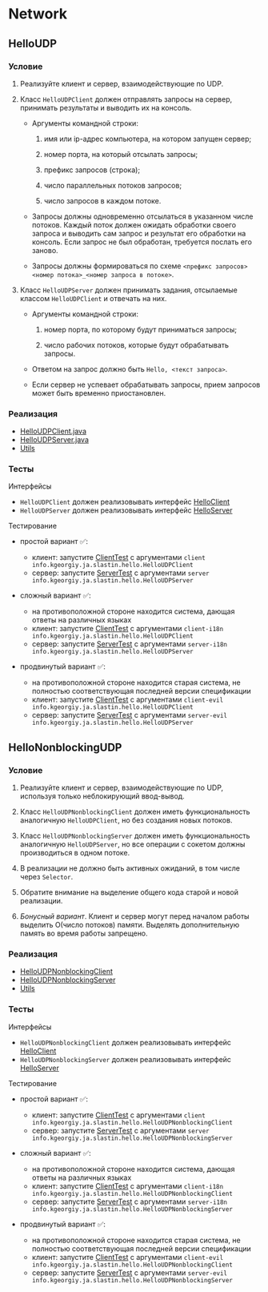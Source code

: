 # Network

## HelloUDP

### Условие

1. Реализуйте клиент и сервер, взаимодействующие по UDP.

2. Класс `HelloUDPClient` должен отправлять запросы на сервер, принимать результаты и выводить их на консоль.
    * Аргументы командной строки:
        1. имя или ip-адрес компьютера, на котором запущен сервер;

        2. номер порта, на который отсылать запросы;

        3. префикс запросов (строка);

        4. число параллельных потоков запросов;

        5. число запросов в каждом потоке.

    * Запросы должны одновременно отсылаться в указанном числе потоков. Каждый поток должен ожидать обработки своего запроса и выводить сам запрос и результат его обработки на консоль. Если запрос не был обработан, требуется послать его заново.

    * Запросы должны формироваться по схеме `<префикс запросов><номер потока>_<номер запроса в потоке>`.

3. Класс `HelloUDPServer` должен принимать задания, отсылаемые классом `HelloUDPClient` и отвечать на них.

    * Аргументы командной строки:

        1. номер порта, по которому будут приниматься запросы;

        2. число рабочих потоков, которые будут обрабатывать запросы.

    * Ответом на запрос должно быть `Hello, <текст запроса>`.

    * Если сервер не успевает обрабатывать запросы, прием запросов может быть временно приостановлен.


### Реализация

- [HelloUDPClient.java](info.kgeorgiy.ja.slastin.hello/HelloUDPClient.java)
- [HelloUDPServer.java](info.kgeorgiy.ja.slastin.hello/HelloUDPServer.java)
- [Utils](info.kgeorgiy.ja.slastin.hello/Utils.java)


### Тесты

Интерфейсы

* `HelloUDPClient` должен реализовывать интерфейс
  [HelloClient](../info.kgeorgiy.java.advanced.hello/info/kgeorgiy/java/advanced/hello/HelloClient.java)
* `HelloUDPServer` должен реализовывать интерфейс
  [HelloServer](../info.kgeorgiy.java.advanced.hello/info/kgeorgiy/java/advanced/hello/HelloServer.java)

Тестирование

* простой вариант ✅:
    * клиент: запустите [ClientTest](test/ClientTest.java) с аргументами `client info.kgeorgiy.ja.slastin.hello.HelloUDPClient`
    * сервер: запустите [ServerTest](test/ServerTest.java) с аргументами `server info.kgeorgiy.ja.slastin.hello.HelloUDPServer`

* сложный вариант ✅:
    * на противоположной стороне находится система, дающая ответы на различных языках
    * клиент: запустите [ClientTest](test/ClientTest.java) с аргументами `client-i18n info.kgeorgiy.ja.slastin.hello.HelloUDPClient`
    * сервер: запустите [ServerTest](test/ServerTest.java) с аргументами `server-i18n info.kgeorgiy.ja.slastin.hello.HelloUDPServer`

* продвинутый вариант ✅:
    * на противоположной стороне находится старая система, не полностью соответствующая последней версии спецификации
    * клиент: запустите [ClientTest](test/ClientTest.java) с аргументами `client-evil info.kgeorgiy.ja.slastin.hello.HelloUDPClient`
    * сервер: запустите [ServerTest](test/ServerTest.java) с аргументами `server-evil info.kgeorgiy.ja.slastin.hello.HelloUDPServer`


## HelloNonblockingUDP

### Условие

1. Реализуйте клиент и сервер, взаимодействующие по UDP, используя только неблокирующий ввод-вывод.

2. Класс `HelloUDPNonblockingClient` должен иметь функциональность аналогичную `HelloUDPClient`, но без создания новых потоков.

3. Класс `HelloUDPNonblockingServer` должен иметь функциональность аналогичную `HelloUDPServer`, но все операции с сокетом должны производиться в одном потоке.

4. В реализации не должно быть активных ожиданий, в том числе через `Selector`.

5. Обратите внимание на выделение общего кода старой и новой реализации.

6. _Бонусный вариант_. Клиент и сервер могут перед началом работы выделить O(число потоков) памяти. Выделять дополнительную память во время работы запрещено.


### Реализация

- [HelloUDPNonblockingClient](info.kgeorgiy.ja.slastin.hello/HelloUDPNonblockingClient.java)
- [HelloUDPNonblockingServer](info.kgeorgiy.ja.slastin.hello/HelloUDPNonblockingServer.java)
- [Utils](info.kgeorgiy.ja.slastin.hello/Utils.java)


### Тесты

Интерфейсы

* `HelloUDPNonblockingClient` должен реализовывать интерфейс
  [HelloClient](../info.kgeorgiy.java.advanced.hello/info/kgeorgiy/java/advanced/hello/HelloClient.java)
* `HelloUDPNonblockingServer` должен реализовывать интерфейс
  [HelloServer](../info.kgeorgiy.java.advanced.hello/info/kgeorgiy/java/advanced/hello/HelloServer.java)

Тестирование

* простой вариант ✅:
    * клиент: запустите [ClientTest](test/ClientTest.java) с аргументами `client info.kgeorgiy.ja.slastin.hello.HelloUDPNonblockingClient`
    * сервер: запустите [ServerTest](test/ServerTest.java) с аргументами `server info.kgeorgiy.ja.slastin.hello.HelloUDPNonblockingServer`

* сложный вариант ✅:
    * на противоположной стороне находится система, дающая ответы на различных языках
    * клиент: запустите [ClientTest](test/ClientTest.java) с аргументами `client-i18n info.kgeorgiy.ja.slastin.hello.HelloUDPNonblockingClient`
    * сервер: запустите [ServerTest](test/ServerTest.java) с аргументами `server-i18n info.kgeorgiy.ja.slastin.hello.HelloUDPNonblockingServer`

* продвинутый вариант ✅:
    * на противоположной стороне находится старая система, не полностью соответствующая последней версии спецификации
    * клиент: запустите [ClientTest](test/ClientTest.java) с аргументами `client-evil info.kgeorgiy.ja.slastin.hello.HelloUDPNonblockingClient`
    * сервер: запустите [ServerTest](test/ServerTest.java) с аргументами `server-evil info.kgeorgiy.ja.slastin.hello.HelloUDPNonblockingServer`

